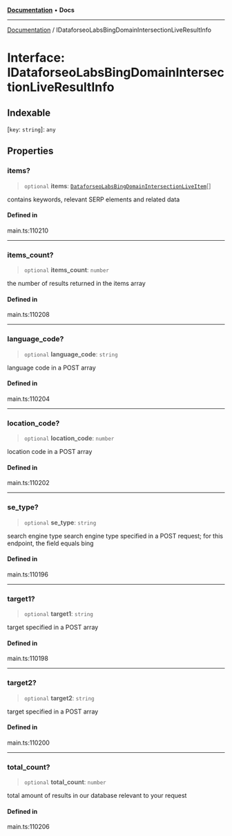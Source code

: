 [**Documentation**](../README.md) • **Docs**

***

[Documentation](../README.md) / IDataforseoLabsBingDomainIntersectionLiveResultInfo

# Interface: IDataforseoLabsBingDomainIntersectionLiveResultInfo

## Indexable

 \[`key`: `string`\]: `any`

## Properties

### items?

> `optional` **items**: [`DataforseoLabsBingDomainIntersectionLiveItem`](../classes/DataforseoLabsBingDomainIntersectionLiveItem.md)[]

contains keywords, relevant SERP elements and related data

#### Defined in

main.ts:110210

***

### items\_count?

> `optional` **items\_count**: `number`

the number of results returned in the items array

#### Defined in

main.ts:110208

***

### language\_code?

> `optional` **language\_code**: `string`

language code in a POST array

#### Defined in

main.ts:110204

***

### location\_code?

> `optional` **location\_code**: `number`

location code in a POST array

#### Defined in

main.ts:110202

***

### se\_type?

> `optional` **se\_type**: `string`

search engine type
search engine type specified in a POST request;
for this endpoint, the field equals bing

#### Defined in

main.ts:110196

***

### target1?

> `optional` **target1**: `string`

target specified in a POST array

#### Defined in

main.ts:110198

***

### target2?

> `optional` **target2**: `string`

target specified in a POST array

#### Defined in

main.ts:110200

***

### total\_count?

> `optional` **total\_count**: `number`

total amount of results in our database relevant to your request

#### Defined in

main.ts:110206
